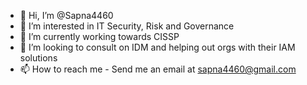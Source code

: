 - 👋 Hi, I’m @Sapna4460
- 👀 I’m interested in IT Security, Risk and Governance
- 🌱 I’m currently working towards CISSP
- 💞️ I’m looking to consult on IDM and helping out orgs with their IAM solutions 
- 📫 How to reach me - Send me an email at sapna4460@gmail.com

<!---
Sapna4460/Sapna4460 is a ✨ special ✨ repository because its `README.md` (this file) appears on your GitHub profile.
You can click the Preview link to take a look at your changes.
--->
